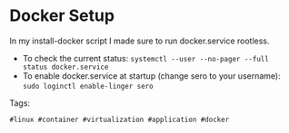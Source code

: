 # Docker Setup

In my install-docker script I made sure to run docker.service rootless.

* To check the current status: `systemctl --user --no-pager --full status docker.service`
* To enable docker.service at startup (change sero to your username): `sudo loginctl enable-linger sero`

Tags:

    #linux #container #virtualization #application #docker
